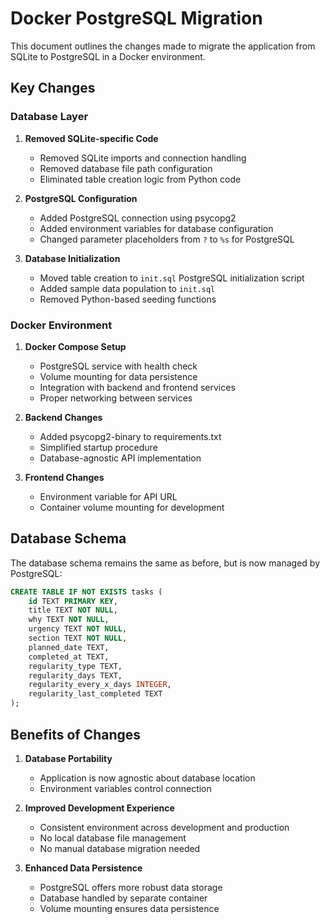 # Docker PostgreSQL Migration

This document outlines the changes made to migrate the application from SQLite to PostgreSQL in a Docker environment.

## Key Changes

### Database Layer

1. **Removed SQLite-specific Code**
   - Removed SQLite imports and connection handling
   - Removed database file path configuration
   - Eliminated table creation logic from Python code

2. **PostgreSQL Configuration**
   - Added PostgreSQL connection using psycopg2
   - Added environment variables for database configuration
   - Changed parameter placeholders from `?` to `%s` for PostgreSQL

3. **Database Initialization**
   - Moved table creation to `init.sql` PostgreSQL initialization script
   - Added sample data population to `init.sql`
   - Removed Python-based seeding functions

### Docker Environment

1. **Docker Compose Setup**
   - PostgreSQL service with health check
   - Volume mounting for data persistence
   - Integration with backend and frontend services
   - Proper networking between services

2. **Backend Changes**
   - Added psycopg2-binary to requirements.txt
   - Simplified startup procedure
   - Database-agnostic API implementation

3. **Frontend Changes**
   - Environment variable for API URL
   - Container volume mounting for development

## Database Schema

The database schema remains the same as before, but is now managed by PostgreSQL:

```sql
CREATE TABLE IF NOT EXISTS tasks (
    id TEXT PRIMARY KEY,
    title TEXT NOT NULL,
    why TEXT NOT NULL,
    urgency TEXT NOT NULL,
    section TEXT NOT NULL,
    planned_date TEXT,
    completed_at TEXT,
    regularity_type TEXT,
    regularity_days TEXT,
    regularity_every_x_days INTEGER,
    regularity_last_completed TEXT
);
```

## Benefits of Changes

1. **Database Portability**
   - Application is now agnostic about database location
   - Environment variables control connection

2. **Improved Development Experience**
   - Consistent environment across development and production
   - No local database file management
   - No manual database migration needed

3. **Enhanced Data Persistence**
   - PostgreSQL offers more robust data storage
   - Database handled by separate container
   - Volume mounting ensures data persistence 